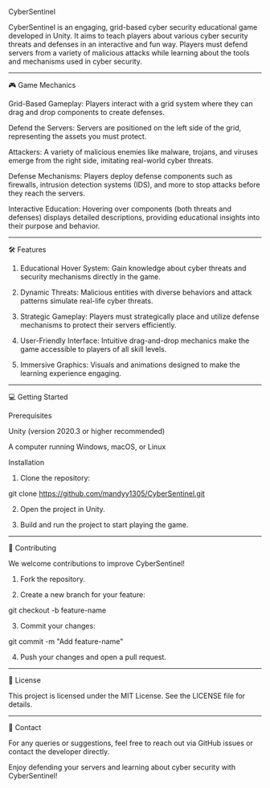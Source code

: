 CyberSentinel

CyberSentinel is an engaging, grid-based cyber security educational game developed in Unity. It aims to teach players about various cyber security threats and defenses in an interactive and fun way. Players must defend servers from a variety of malicious attacks while learning about the tools and mechanisms used in cyber security.


---

🎮 Game Mechanics

Grid-Based Gameplay:
Players interact with a grid system where they can drag and drop components to create defenses.

Defend the Servers:
Servers are positioned on the left side of the grid, representing the assets you must protect.

Attackers:
A variety of malicious enemies like malware, trojans, and viruses emerge from the right side, imitating real-world cyber threats.

Defense Mechanisms:
Players deploy defense components such as firewalls, intrusion detection systems (IDS), and more to stop attacks before they reach the servers.

Interactive Education:
Hovering over components (both threats and defenses) displays detailed descriptions, providing educational insights into their purpose and behavior.



---

🛠️ Features

1. Educational Hover System:
Gain knowledge about cyber threats and security mechanisms directly in the game.


2. Dynamic Threats:
Malicious entities with diverse behaviors and attack patterns simulate real-life cyber threats.


3. Strategic Gameplay:
Players must strategically place and utilize defense mechanisms to protect their servers efficiently.


4. User-Friendly Interface:
Intuitive drag-and-drop mechanics make the game accessible to players of all skill levels.


5. Immersive Graphics:
Visuals and animations designed to make the learning experience engaging.

---

💻 Getting Started

Prerequisites

Unity (version 2020.3 or higher recommended)

A computer running Windows, macOS, or Linux


Installation

1. Clone the repository:

git clone https://github.com/mandyy1305/CyberSentinel.git


2. Open the project in Unity.


3. Build and run the project to start playing the game.


---

🤝 Contributing

We welcome contributions to improve CyberSentinel!

1. Fork the repository.


2. Create a new branch for your feature:

git checkout -b feature-name


3. Commit your changes:

git commit -m "Add feature-name"


4. Push your changes and open a pull request.


---

📜 License

This project is licensed under the MIT License. See the LICENSE file for details.


---

📧 Contact

For any queries or suggestions, feel free to reach out via GitHub issues or contact the developer directly.

Enjoy defending your servers and learning about cyber security with CyberSentinel!
